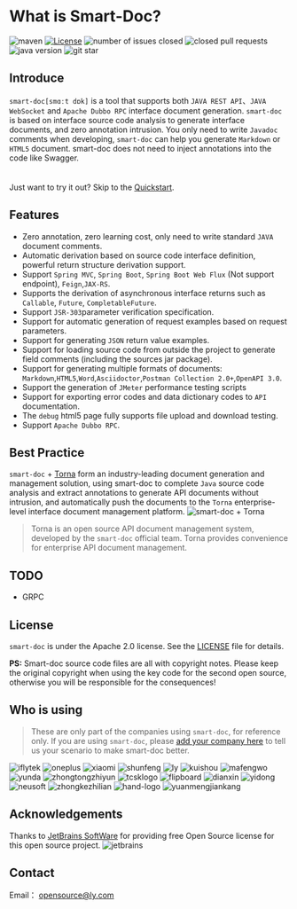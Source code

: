 # What is Smart-Doc?

![maven](https://img.shields.io/maven-central/v/com.ly.smart-doc/smart-doc)
[![License](https://img.shields.io/badge/license-Apache%202-green.svg)](https://www.apache.org/licenses/LICENSE-2.0)
![number of issues closed](https://img.shields.io/github/issues-closed-raw/smart-doc-group/smart-doc)
![closed pull requests](https://img.shields.io/github/issues-pr-closed/smart-doc-group/smart-doc)
![java version](https://img.shields.io/badge/JAVA-1.8+-green.svg)
![git star](https://img.shields.io/github/stars/smart-doc-group/smart-doc.svg)

## Introduce
`smart-doc[smɑːt dɒk]` is a tool that supports both `JAVA REST API`、`JAVA WebSocket` and `Apache Dubbo RPC` interface document generation.
`smart-doc` is based on interface source code analysis to generate interface documents, and zero annotation intrusion.
You only need to write `Javadoc` comments when developing, `smart-doc` can help you generate `Markdown` or `HTML5` document.
smart-doc does not need to inject annotations into the code like Swagger.
<div class="tip custom-block" style="padding-top: 8px">

Just want to try it out? Skip to the [Quickstart](getting-started).

</div>

## Features

- Zero annotation, zero learning cost, only need to write standard `JAVA` document comments.
- Automatic derivation based on source code interface definition, powerful return structure derivation support.
- Support `Spring MVC`, `Spring Boot`, `Spring Boot Web Flux` (Not support endpoint), `Feign`,`JAX-RS`.
- Supports the derivation of asynchronous interface returns such as `Callable`, `Future`, `CompletableFuture`.
- Support `JSR-303`parameter verification specification.
- Support for automatic generation of request examples based on request parameters.
- Support for generating `JSON` return value examples.
- Support for loading source code from outside the project to generate field comments (including the sources jar
  package).
- Support for generating multiple formats of documents: `Markdown`,`HTML5`,`Word`,`Asciidoctor`,`Postman Collection 2.0+`,`OpenAPI 3.0`.
- Support the generation of `JMeter` performance testing scripts
- Support for exporting error codes and data dictionary codes to `API` documentation.
- The `debug` html5 page fully supports file upload and download testing.
- Support `Apache Dubbo RPC`.

## Best Practice

`smart-doc` + [Torna](http://torna.cn/) form an industry-leading document generation and management solution, using smart-doc to complete `Java` source code analysis and extract annotations to generate API documents without intrusion, and automatically push the documents to the `Torna` enterprise-level interface document management platform.
![smart-doc + Torna](./_images/smart-doc-en.png)

> Torna is an open source API document management system, developed by the `smart-doc` official team. Torna provides convenience for enterprise API document management.

## TODO

- GRPC

## License

`smart-doc` is under the Apache 2.0 license. See the [LICENSE](https://github.com/smart-doc-group/smart-doc/blob/master/LICENSE) file for details.

**PS:** Smart-doc source code files are all with copyright notes. Please keep the original copyright when using the key code for the second open source, otherwise you will be responsible for the consequences!

## Who is using

> These are only part of the companies using `smart-doc`, for reference only. If you are using `smart-doc`, please [add your company here](https://github.com/smart-doc-group/smart-doc/issues/12) to tell us your scenario to make smart-doc better.

![iflytek](/assets/known-users/iflytek.png)
![oneplus](/assets/known-users/oneplus.png)
![xiaomi](/assets/known-users/xiaomi.png)
![shunfeng](/assets/known-users/shunfeng.png)
![ly](/assets/known-users/ly.jpeg)
![kuishou](/assets/known-users/kuishou.png)
![mafengwo](/assets/known-users/mafengwo.png)
![yunda](/assets/known-users/yunda.png)
![zhongtongzhiyun](/assets/known-users/zhongtongzhiyun.png)
![tcsklogo](/assets/known-users/tcsklogo.jpeg)
![flipboard](/assets/known-users/flipboard.png)
![dianxin](/assets/known-users/dianxin.png)
![yidong](/assets/known-users/yidong.png)
![neusoft](/assets/known-users/neusoft.png)
![zhongkezhilian](/assets/known-users/zhongkezhilian.png)
![hand-logo](/assets/known-users/hand-logo.svg)
![yuanmengjiankang](/assets/known-users/yuanmengjiankang.png)



## Acknowledgements
Thanks to [JetBrains SoftWare](https://www.jetbrains.com) for providing free Open Source license for this open source project.
![jetbrains](/assets/jetbrains-variant-3.png)

## Contact

Email： opensource@ly.com
